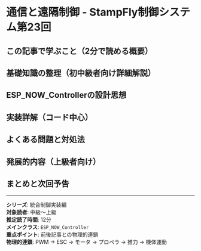 # 通信と遠隔制御 - StampFly制御システム第23回

## この記事で学ぶこと（2分で読める概要）

## 基礎知識の整理（初中級者向け詳細解説）

## ESP_NOW_Controllerの設計思想

## 実装詳解（コード中心）

## よくある問題と対処法

## 発展的内容（上級者向け）

## まとめと次回予告

---

**シリーズ**: 統合制御実装編  
**対象読者**: 中級〜上級  
**推定読了時間**: 12分  
**メインクラス**: `ESP_NOW_Controller`  
**重点ポイント**: 前後記事との物理的連鎖  
**物理的連鎖**: PWM → ESC → モータ → プロペラ → 推力 → 機体運動
